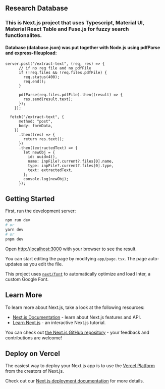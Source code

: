 ## Research Database

### This is Next.js project that uses Typescript, Material UI, Material React Table and Fuse.js for fuzzy search functionalites.
#### Database (database.json) was put together with Node.js using pdfParse and express-fileupload:
```
server.post("/extract-text", (req, res) => {
      // if no req file and no pdfFile
      if (!req.files && !req.files.pdfFile) {
        req.status(400);
        req.end();
      }

      pdfParse(req.files.pdfFile).then((result) => {
        res.send(result.text);
      });
    });

  fetch("/extract-text", {
      method: "post",
      body: formData,
    })
      .then((res) => {
        return res.text();
      })
      .then((extractedText) => {
        let newObj = {
          id: uuidv4(),
          name: inpFile?.current?.files[0].name,
          type: inpFile?.current?.files[0].type,
          text: extractedText,
        };
        console.log(newObj);
      });
```

## Getting Started

First, run the development server:

```bash
npm run dev
# or
yarn dev
# or
pnpm dev
```

Open [http://localhost:3000](http://localhost:3000) with your browser to see the result.

You can start editing the page by modifying `app/page.tsx`. The page auto-updates as you edit the file.

This project uses [`next/font`](https://nextjs.org/docs/basic-features/font-optimization) to automatically optimize and load Inter, a custom Google Font.

## Learn More

To learn more about Next.js, take a look at the following resources:

- [Next.js Documentation](https://nextjs.org/docs) - learn about Next.js features and API.
- [Learn Next.js](https://nextjs.org/learn) - an interactive Next.js tutorial.

You can check out [the Next.js GitHub repository](https://github.com/vercel/next.js/) - your feedback and contributions are welcome!

## Deploy on Vercel

The easiest way to deploy your Next.js app is to use the [Vercel Platform](https://vercel.com/new?utm_medium=default-template&filter=next.js&utm_source=create-next-app&utm_campaign=create-next-app-readme) from the creators of Next.js.

Check out our [Next.js deployment documentation](https://nextjs.org/docs/deployment) for more details.

